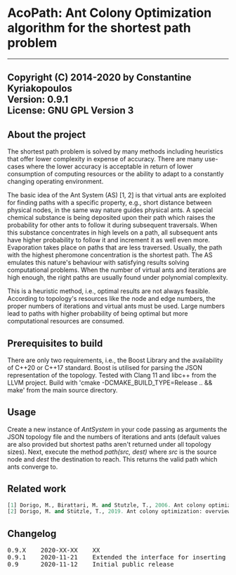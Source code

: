 # AcoPath: Ant Colony Optimization algorithm for the shortest path problem

---
Copyright (C) 2014-2020 by Constantine Kyriakopoulos<br/>
Version: 0.9.1<br/>
License: GNU GPL Version 3
---


## About the project

The shortest path problem is solved by many methods including heuristics that offer lower complexity in expense of accuracy. There are many use-cases where the lower accuracy is acceptable in return of lower consumption of computing resources or the ability to adapt to a constantly changing operating environment.

The basic idea of the Ant System (AS) [1, 2] is that virtual ants are exploited for finding paths with a specific property, e.g., short distance between physical nodes, in the same way nature guides physical ants. A special chemical substance is being deposited upon their path which raises the probability for other ants to follow it during subsequent traversals. When this substance concentrates in high levels on a path, all subsequent ants have higher probability to follow it and increment it as well even more. Evaporation takes place on paths that are less traversed. Usually, the path with the highest pheromone concentration is the shortest path. The AS emulates this nature's behaviour with satisfying results solving computational problems. When the number of virtual ants and iterations are high enough, the right paths are usually found under polynomial complexity.

This is a heuristic method, i.e., optimal results are not always feasible. According to topology's resources like the node and edge numbers, the proper numbers of iterations and virtual ants must be used. Large numbers lead to paths with higher probability of being optimal but more computational resources are consumed.


## Prerequisites to build

There are only two requirements, i.e., the Boost Library and the availability of C++20 or C++17 standard. Boost is utilised for parsing the JSON representation of the topology. Tested with Clang 11 and libc++ from the LLVM project. Build with 'cmake -DCMAKE_BUILD_TYPE=Release .. && make' from the main source directory.



## Usage

Create a new instance of <em>AntSystem</em> in your code passing as arguments the JSON topology file and the numbers of iterations and ants (default values are also provided but shortest paths aren't returned under all topology sizes). Next, execute the method <em>path(src, dest)</em> where <em>src</em> is the source node and <em>dest</em> the destination to reach. This returns the valid path which ants converge to.


## Related work

```python
[1] Dorigo, M., Birattari, M. and Stutzle, T., 2006. Ant colony optimization. IEEE computational intelligence magazine, 1(4), pp.28-39.
[2] Dorigo, M. and Stützle, T., 2019. Ant colony optimization: overview and recent advances. In Handbook of metaheuristics (pp. 311-351). Springer, Cham.
```


## Changelog

<pre>
0.9.X    2020-XX-XX    XX
0.9.1    2020-11-21    Extended the interface for inserting single edges
0.9      2020-11-12    Initial public release
</pre>
